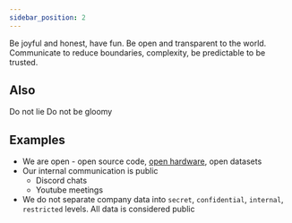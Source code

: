 ```yaml
---
sidebar_position: 2
---
```

Be joyful and honest, have fun. Be open and transparent to the world. Communicate to reduce boundaries, complexity, be predictable to be trusted.

## Also
Do not lie
Do not be gloomy
## Examples
- We are open - open source code, [open hardware](https://www.openhardware.io/), open datasets
- Our internal communication is public
	- Discord chats
	- Youtube meetings
- We do not separate company data into `secret`, `confidential`, `internal`, `restricted` levels. All data is considered public